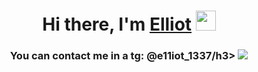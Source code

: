 <h1 align="center">Hi there, I'm <a href="https://daniilshat.ru/" target="_blank">Elliot</a> 
<img src="https://github.com/blackcater/blackcater/raw/main/images/Hi.gif" height="32"/></h1>
<h3 align="center">You can contact me in a tg: @e11iot_1337/h3>


<picture>
  <source
    srcset="https://github-readme-stats.vercel.app/api?username=e11ot-1337&show_icons=true&theme=dark"
    media="(prefers-color-scheme: dark)"
  />
  <source
    srcset="https://github-readme-stats.vercel.app/api?username=e11ot-1337&show_icons=true"
    media="(prefers-color-scheme: light), (prefers-color-scheme: no-preference)"
  />
  <img src="https://github-readme-stats.vercel.app/api?username=e11ot-1337&show_icons=true" />
</picture>
